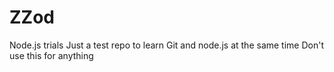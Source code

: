 # ZZod
Node.js trials
Just a test repo to learn Git and node.js at the same time
Don't use this for anything
